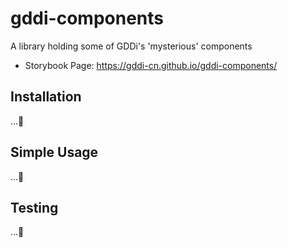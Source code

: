 # gddi-components

A library holding some of GDDi's 'mysterious' components

- Storybook Page: https://gddi-cn.github.io/gddi-components/

## Installation

...🚧

## Simple Usage

...🚧

## Testing

...🚧

